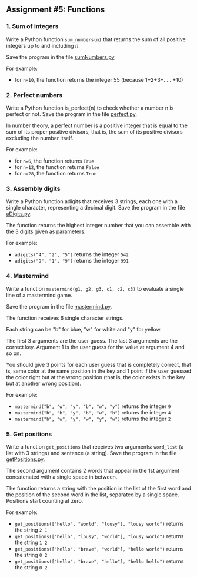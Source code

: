 ## Assignment #5: Functions

### 1. Sum of integers

Write a Python function `sum_numbers(n)` that returns the sum of all positive integers up to and including *n*. 

Save the program in the file [sumNumbers.py](sumNumbers.py)

For example:

- for `n=10`, the function returns the integer 55 (because 1+2+3+. . . +10)

### 2. Perfect numbers

Write a Python function is_perfect(n) to check whether a number n is perfect or not. Save
the program in the file [perfect.py](perfect.py).

In number theory, a perfect number is a positive integer that is equal to the sum of its proper
positive divisors, that is, the sum of its positive divisors excluding the number itself.

For example:

- for `n=6`, the function returns `True`
- for `n=12`, the function returns `False`
- for `n=28`, the function returns `True`
  
### 3. Assembly digits

Write a Python function adigits that receives 3 strings, each one with a single character,
representing a decimal digit. Save the program in the file [aDigits.py](aDigits.py).

The function returns the highest integer number that you can assemble with the 3 digits given as
parameters.

For example:

- `adigits("4", "2", "5")` returns the integer `542`
- `adigits("9", "1", "9")` returns the integer `991`

### 4. Mastermind

Write a function `mastermind(g1, g2, g3, c1, c2, c3)` to evaluate a single line of a mastermind game. 

Save the program in the file [mastermind.py](mastermind.py).

The function receives 6 single character strings.

Each string can be "b" for blue, "w" for white and "y" for yellow.

The first 3 arguments are the user guess. The last 3 arguments are the correct key. Argument 1 is the user guess for the value at argument 4 and so on.

You should give 3 points for each user guess that is completely correct, that is, same color at the same position in the key and 1 point if the user guessed the color right but at the wrong position (that is, the color exists in the key but at another wrong position).

For example:

- `mastermind("b", "w", "y", "b", "w", "y")` returns the integer `9`
- `mastermind("b", "b", "y", "b", "w", "b")` returns the integer `4`
- `mastermind("b", "w", "y", "w", "y", "w")` returns the integer `2`

### 5. Get positions

Write a function `get_positions` that receives two arguments: `word_list` (a list with 3
strings) and sentence (a string). Save the program in the file [getPositions.py](getPositions.py).

The second argument contains 2 words that appear in the 1st argument concatenated with a single space in between.

The function returns a string with the position in the list of the first word and the position of the second word in the list, separated by a single space. Positions start counting at zero.

For example:

- `get_positions(["hello", "world", "lousy"], "lousy world")` returns the string `2 1`
- `get_positions(["hello", "lousy", "world"], "lousy world")` returns the string `1 2`
- `get_positions(["hello", "brave", "world"], "hello world")` returns the string `0 2`
- `get_positions(["hello", "brave", "hello"], "hello hello")` returns the string `0 2`
